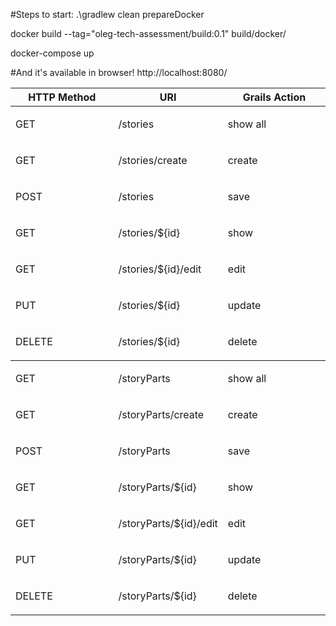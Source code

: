 #Steps to start:
.\gradlew clean prepareDocker
 
docker build --tag="oleg-tech-assessment/build:0.1" build/docker/

docker-compose up

#And it's available in browser!
http://localhost:8080/

<table class="tableblock frame-all grid-all spread">
<colgroup>
<col style="width: 33.3333%;">
<col style="width: 33.3333%;">
<col style="width: 33.3334%;">
</colgroup>
<thead>
<tr>
<th class="tableblock halign-left valign-top">HTTP Method</th>
<th class="tableblock halign-left valign-top">URI</th>
<th class="tableblock halign-left valign-top">Grails Action</th>
</tr>
</thead>
<tbody>
<tr>
<td class="tableblock halign-left valign-top"><p class="tableblock">GET</p></td>
<td class="tableblock halign-left valign-top"><p class="tableblock">/stories</p></td>
<td class="tableblock halign-left valign-top"><p class="tableblock">show all</p></td>
</tr>
<tr>
<td class="tableblock halign-left valign-top"><p class="tableblock">GET</p></td>
<td class="tableblock halign-left valign-top"><p class="tableblock">/stories/create</p></td>
<td class="tableblock halign-left valign-top"><p class="tableblock">create</p></td>
</tr>
<tr>
<td class="tableblock halign-left valign-top"><p class="tableblock">POST</p></td>
<td class="tableblock halign-left valign-top"><p class="tableblock">/stories</p></td>
<td class="tableblock halign-left valign-top"><p class="tableblock">save</p></td>
</tr>
<tr>
<td class="tableblock halign-left valign-top"><p class="tableblock">GET</p></td>
<td class="tableblock halign-left valign-top"><p class="tableblock">/stories/${id}</p></td>
<td class="tableblock halign-left valign-top"><p class="tableblock">show</p></td>
</tr>
<tr>
<td class="tableblock halign-left valign-top"><p class="tableblock">GET</p></td>
<td class="tableblock halign-left valign-top"><p class="tableblock">/stories/${id}/edit</p></td>
<td class="tableblock halign-left valign-top"><p class="tableblock">edit</p></td>
</tr>
<tr>
<td class="tableblock halign-left valign-top"><p class="tableblock">PUT</p></td>
<td class="tableblock halign-left valign-top"><p class="tableblock">/stories/${id}</p></td>
<td class="tableblock halign-left valign-top"><p class="tableblock">update</p></td>
</tr>
<tr>
<td class="tableblock halign-left valign-top"><p class="tableblock">DELETE</p></td>
<td class="tableblock halign-left valign-top"><p class="tableblock">/stories/${id}</p></td>
<td class="tableblock halign-left valign-top"><p class="tableblock">delete</p></td>
</tr>
<tbody>
<tr>
<td class="tableblock halign-left valign-top"><p class="tableblock">GET</p></td>
<td class="tableblock halign-left valign-top"><p class="tableblock">/storyParts</p></td>
<td class="tableblock halign-left valign-top"><p class="tableblock">show all</p></td>
</tr>
<tr>
<td class="tableblock halign-left valign-top"><p class="tableblock">GET</p></td>
<td class="tableblock halign-left valign-top"><p class="tableblock">/storyParts/create</p></td>
<td class="tableblock halign-left valign-top"><p class="tableblock">create</p></td>
</tr>
<tr>
<td class="tableblock halign-left valign-top"><p class="tableblock">POST</p></td>
<td class="tableblock halign-left valign-top"><p class="tableblock">/storyParts</p></td>
<td class="tableblock halign-left valign-top"><p class="tableblock">save</p></td>
</tr>
<tr>
<td class="tableblock halign-left valign-top"><p class="tableblock">GET</p></td>
<td class="tableblock halign-left valign-top"><p class="tableblock">/storyParts/${id}</p></td>
<td class="tableblock halign-left valign-top"><p class="tableblock">show</p></td>
</tr>
<tr>
<td class="tableblock halign-left valign-top"><p class="tableblock">GET</p></td>
<td class="tableblock halign-left valign-top"><p class="tableblock">/storyParts/${id}/edit</p></td>
<td class="tableblock halign-left valign-top"><p class="tableblock">edit</p></td>
</tr>
<tr>
<td class="tableblock halign-left valign-top"><p class="tableblock">PUT</p></td>
<td class="tableblock halign-left valign-top"><p class="tableblock">/storyParts/${id}</p></td>
<td class="tableblock halign-left valign-top"><p class="tableblock">update</p></td>
</tr>
<tr>
<td class="tableblock halign-left valign-top"><p class="tableblock">DELETE</p></td>
<td class="tableblock halign-left valign-top"><p class="tableblock">/storyParts/${id}</p></td>
<td class="tableblock halign-left valign-top"><p class="tableblock">delete</p></td>
</tr>
</tbody>
</tbody>
</table>